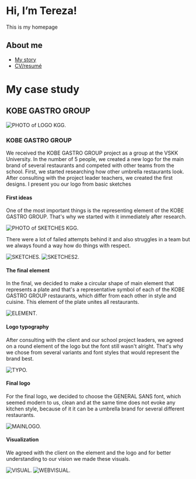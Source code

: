 # Hi, I’m Tereza!

This is my homepage

## About me

- [My story](MYSTORY)
- [CV/resumé](CV)


# My case study
## KOBE GASTRO GROUP
![PHOTO of LOGO KGG.](mainLOGO.png)

### KOBE GASTRO GROUP

We received the KOBE GASTRO GROUP project as a group at the VSKK University. In the number of 5 people, we created a new logo for the main brand of several restaurants and competed with other teams from the school. First, we started researching how other umbrella restaurants look. After consulting with the project leader teachers, we created the first designs. I present you our logo from basic sketches

#### First ideas

 One of the most important things is the representing element of the KOBE GASTRO GROUP. That's why we started with it immediately after research.
 
![PHOTO of SKETCHES KGG.](SKETCHES.png)

There were a lot of failed attempts behind it and also struggles in a team but we always found a way how do things with respect.

![SKETCHES.](FIRSTIDEA.png)
![SKETCHES2.](SKETCH.png)

#### The final element
In the final, we decided to make a circular shape of main element that represents a plate and that's a representative symbol of each of the
KOBE GASTRO GROUP restaurants, which differ from each other in style and cuisine. This element of the plate unites all restaurants.

![ELEMENT.](MAINTHING.png)

#### Logo typography
 After consulting with the client and our school project leaders, we agreed on a round element of the logo but the font still wasn't alright. That's why we chose from several variants and font styles that would represent the brand best.
 
![TYPO.](TYPO.png)
 
#### Final logo
For the final logo, we decided to choose the GENERAL SANS font, which seemed modern to us, clean and at the same time does not evoke any kitchen style, because of it it can be a umbrella brand for several different restaurants.

![MAINLOGO.](mainLOGO.png)

#### Visualization
We agreed with the client on the element and the logo and for better understanding to our vision we made these visuals. 

![VISUAL.](VISUAL.png)
![WEBVISUAL.](WEBVISUAL.png)
